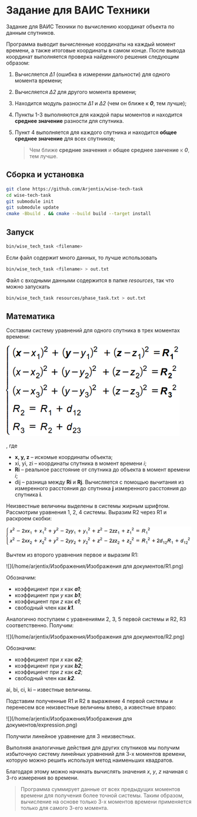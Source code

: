 # Задание для ВАИС Техники

Задание для ВАИС Техники по вычислению координат объекта по данным спутников.

Программа выводит вычисленные координаты на каждый момент времени, а также итоговые координаты в самом конце. После вывода координат выполняется проверка найденного решения следующим образом:

1. Вычисляется *Δ1* (ошибка в измерении дальности) для одного момента времени;

2. Вычисляется *Δ2* для другого момента времени;

3. Находится модуль разности *Δ1* и *Δ2* (чем он ближе к ***0***, тем лучше);

4. Пункты 1-3 выполняются для каждой пары моментов и находится **среднее значение** разности для спутника.

5. Пункт 4 выполняется для каждого спутника и находится **общее среднее значение** для всех спутников;

   > Чем ближе **средние значения** и  **общее среднее занчение** к ***0***, тем лучше.

## Сборка и установка

```bash
git clone https://github.com/Arjentix/wise-tech-task
cd wise-tech-task
git submodule init
git submodule update
cmake -Bbuild . && cmake --build build --target install
```

## Запуск

```bash
bin/wise_tech_task <filename>
```

Если файл содержит много данных, то лучше использовать

```bash
bin/wise_tech_task <filename> > out.txt
```

Файл  с входными данными содержится в папке *resources*, так что можно запускать

```bash
bin/wise_tech_task resources/phase_task.txt > out.txt
```

## Математика

Составим систему уравнений для одного спутника в трех моментах времени:

![](images/first_system.png)

, где 

* **x, y, z** – искомые координаты объекта;
* xi, yi, zi – координаты спутника в момент времени *i*;
* **Ri** – реальное расстояние от спутника до объекта в момент времени *i*;
* dij – разница между **Ri** и **Rj**. Вычисляется с помощью вычитания из измеренного расстояния до спутника **j** измеренного расстояния до спутника **i**.

Неизвестные величины выделены в системы жирным шрифтом. Рассмотрим уравнения 1, 2, 4 системы. Выразим R2 через R1 и раскроем скобки:

![](images/second_system.png)

Вычтем из второго уравнения первое и выразим R1:

![](/home/arjentix/Изображения/Изображения для документов/R1.png)

Обозначим:

* коэффициент при *x* как ***a1***;
* коэффициент при *y* как ***b1***;
* коэффициент при *z* как ***c1***;
* свободный член как ***k1***.

Аналогично поступаем с уравнениями 2, 3, 5 первой системы и R2, R3 соответственно. Получим:

![](/home/arjentix/Изображения/Изображения для документов/R2.png)

Обозначим:

* коэффициент при *x* как ***a2***;
* коэффициент при *y* как ***b2***;
* коэффициент при *z* как ***c2***;
* свободный член как ***k2***.

ai, bi, ci, ki – известные величины.

Подставим полученные R1 и R2 в выражение 4 первой системы и перенесем все неизвестные величины влево, а известные вправо:

![](/home/arjentix/Изображения/Изображения для документов/expression.png)

Получили линейное уравнение для 3 неизвестных.

Выполняя аналогичные действия для других спутников мы получим избыточную систему линейных уравнений для 3-х моментов времени, которую можно решить используя метод наименьших квадратов.

Благодаря этому можно начинать вычислять значения *x*, *y*, *z* начиная с 3-го измерения во времени.

> Программа суммирует данные от всех предыдущих моментов времени для получения более точной системы. Таким образом, вычисление на основе только 3-х моментов времени применяется только для самого 3-его момента.